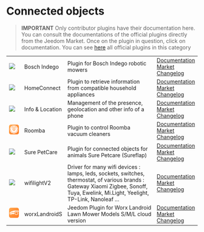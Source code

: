 
# Connected objects


>**IMPORTANT**
>Only contributor plugins have their documentation here. You can consult the documentations of the official plugins directly from the Jeedom Market. Once on the plugin in question, click on documentation.
>You can see [here](https://market.jeedom.com/index.php?v=d&p=market&type=plugin&categorie=devicecommunication) all official plugins in this category


| | | | |
|--- | --- | --- | ---|
|<img src="BoschIndego/BoschIndego_icon.png" class="pluginLogo" width="100" />|Bosch Indego|Plugin for Bosch Indego robotic mowers|[Documentation](https://jpty.github.io/jeedom/plugins/BoschIndego/en_US/index.html)<br/>[Market](https://market.jeedom.com/index.php?v=d&p=market_display&id=3937)<br/>[Changelog](https://jpty.github.io/jeedom/plugins/BoschIndego/en_US/changelog.html)|
|<img src="homeconnect/homeconnect_icon.png" class="pluginLogo" width="100" />|HomeConnect|Plugin to retrieve information from compatible household appliances|[Documentation](https://jmvedrine.github.io/homeconnect/en_US/)<br/>[Market](https://market.jeedom.com/index.php?v=d&p=market_display&id=3894)<br/>[Changelog](https://jmvedrine.github.io/homeconnect/en_US/changelog)|
|<img src="infoloc/infoloc_icon.png" class="pluginLogo" width="100" />|Info & Location|Management of the presence, geolocation and other info of a phone|[Documentation](https://jeremie-c.github.io/plugin-InfoLoc/en_US/index)<br/>[Market](https://market.jeedom.com/index.php?v=d&p=market_display&id=4020)<br/>[Changelog](https://jeremie-c.github.io/plugin-InfoLoc/en_US/changelog)|
|<img src="kroomba/kroomba_icon.png" class="pluginLogo" width="100" />|Roomba|Plugin to control Roomba vacuum cleaners|[Documentation](https://jmvedrine.github.io/kroomba/en_US/)<br/>[Market](https://market.jeedom.com/index.php?v=d&p=market_display&id=2776)<br/>[Changelog](https://jmvedrine.github.io/kroomba/en_US/changelog)|
|<img src="surepetcare/surepetcare_icon.png" class="pluginLogo" width="100" />|Sure PetCare|Plugin for connected objects for animals Sure Petcare (Sureflap)|[Documentation](https://jmvedrine.github.io/jeedom-surepetcare/en_US/)<br/>[Market](https://market.jeedom.com/index.php?v=d&p=market_display&id=3718)<br/>[Changelog](https://jmvedrine.github.io/jeedom-surepetcare/en_US/changelog)|
|<img src="wifilightV2/wifilightV2_icon.png" class="pluginLogo" width="100" />|wifilightV2|Driver for many wifi devices : lamps, leds, sockets, switches, thermostat, of various brands : Gateway Xiaomi Zigbee, Sonoff, Tuya, Ewelink, Mi.Light, Yeelight, TP-Link, Nanoleaf ... |[Documentation](https://bcaro.github.io/wifilightV2-doc/en_US/)<br/>[Market](https://market.jeedom.com/index.php?v=d&p=market_display&id=2793)<br/>[Changelog](https://bcaro.github.io/wifilightV2-doc/en_US/changelog)|
|<img src="worxLandroidS/worxLandroidS_icon.png" class="pluginLogo" width="100" />|worxLandroidS|Jeedom Plugin for Worx Landroid Lawn Mower Models S/M/L cloud version|[Documentation](https://sebsst.github.io/worxLandroidS/en_US/)<br/>[Market](https://market.jeedom.com/index.php?v=d&p=market_display&id=3396)<br/>[Changelog](https://sebsst.github.io/worxLandroidS/en_US/changelog)|
